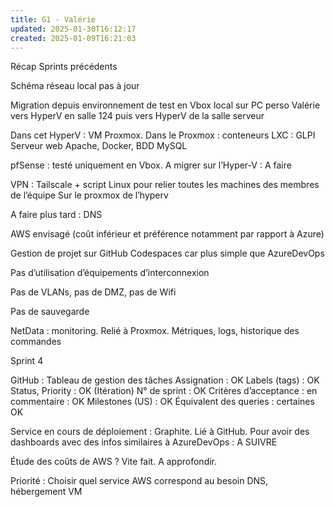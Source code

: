 ```yaml
---
title: G1 - Valérie
updated: 2025-01-30T16:12:17
created: 2025-01-09T16:21:03
---
```


Récap Sprints précédents

Schéma réseau local pas à jour

Migration depuis environnement de test en Vbox local sur PC perso Valérie vers HyperV en salle 124 puis vers HyperV de la salle serveur

Dans cet HyperV : VM Proxmox.
Dans le Proxmox : conteneurs LXC :
GLPI
Serveur web Apache, Docker, BDD MySQL

pfSense : testé uniquement en Vbox. A migrer sur l’Hyper-V : A faire

VPN : Tailscale + script Linux pour relier toutes les machines des membres de l’équipe
Sur le proxmox de l’hyperv

A faire plus tard : DNS

AWS envisagé (coût inférieur et préférence notamment par rapport à Azure)

Gestion de projet sur GitHub Codespaces car plus simple que AzureDevOps

Pas d’utilisation d’équipements d’interconnexion

Pas de VLANs, pas de DMZ, pas de Wifi

Pas de sauvegarde

NetData : monitoring. Relié à Proxmox. Métriques, logs, historique des commandes

Sprint 4

GitHub : Tableau de gestion des tâches
Assignation : OK
Labels (tags) : OK
Status, Priority : OK
(Itération) N° de sprint : OK
Critères d’acceptance : en commentaire : OK
Milestones (US) : OK
Équivalent des queries : certaines OK

Service en cours de déploiement : Graphite.
Lié à GitHub. Pour avoir des dashboards avec des infos similaires à AzureDevOps : A SUIVRE

Étude des coûts de AWS ? Vite fait. A approfondir.

Priorité :
Choisir quel service AWS correspond au besoin
DNS, hébergement VM

